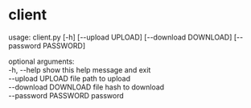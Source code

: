 # client

usage: client.py [-h] [--upload UPLOAD] [--download DOWNLOAD] 
                 [--password PASSWORD]

optional arguments:  
  -h, --help           show this help message and exit  
  --upload UPLOAD      file path to upload  
  --download DOWNLOAD  file hash to download  
  --password PASSWORD  password  
  
 
